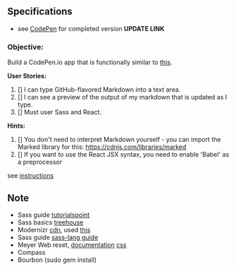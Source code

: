 ## Specifications

- see [CodePen](#) for completed version **UPDATE LINK**

### Objective:
Build a CodePen.io app that is functionally similar to [this](https://codepen.io/freeCodeCamp/full/JXrLLE).


**User Stories:**  

1. [] I can type GitHub-flavored Markdown into a text area.
2. [] I can see a preview of the output of my markdown that is updated as I type.
3. [] Must user Sass and React.

**Hints:**

1. [] You don't need to interpret Markdown yourself - you can import the Marked library for this: https://cdnjs.com/libraries/marked
2. [] If you want to use the React JSX syntax, you need to enable 'Babel' as a preprocessor

see [instructions](https://www.freecodecamp.com/challenges/build-a-markdown-previewer)


## Note

- Sass guide [tutorialspoint](https://www.tutorialspoint.com/sass/sass_syntax.htm)
- Sass basics [treehouse](https://teamtreehouse.com/library/sass-basics/)
- Modernizr [cdn](https://cdnjs.com/libraries/modernizr), used [this](https://cdnjs.cloudflare.com/ajax/libs/modernizr/2.8.3/modernizr.js)
- Sass guide [sass-lang guide](http://sass-lang.com/guide)
- Meyer Web reset, [documentation](http://sass-lang.com/documentation/file.SASS_REFERENCE.html) [css](http://meyerweb.com/eric/tools/css/reset/reset200802.css)
- Compass
- Bourbon (sudo gem install)

